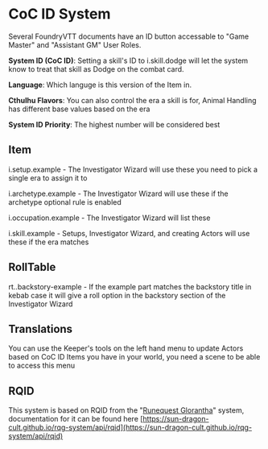 # CoC ID System

Several FoundryVTT documents have an ID button accessable to "Game Master" and "Assistant GM" User Roles.

**System ID (CoC ID)**: Setting a skill's ID to i.skill.dodge will let the system know to treat that skill as Dodge on the combat card.

**Language**: Which languge is this version of the Item in.

**Cthulhu Flavors**: You can also control the era a skill is for, Animal Handling has different base values based on the era

**System ID Priority**: The highest number will be considered best

## Item

i.setup.example - The Investigator Wizard will use these you need to pick a single era to assign it to

i.archetype.example - The Investigator Wizard will use these if the archetype optional rule is enabled

i.occupation.example - The Investigator Wizard will list these

i.skill.example - Setups, Investigator Wizard, and creating Actors will use these if the era matches

## RollTable

rt..backstory-example - If the example part matches the backstory title in kebab case it will give a roll option in the backstory section of the Investigator Wizard

## Translations

You can use the Keeper's tools on the left hand menu to update Actors based on CoC ID Items you have in your world, you need a scene to be able to access this menu

## RQID

This system is based on RQID from the "[Runequest Glorantha](https://foundryvtt.com/packages/rqg)" system, documentation for it can be found here [https://sun-dragon-cult.github.io/rqg-system/api/rqid](https://sun-dragon-cult.github.io/rqg-system/api/rqid)

